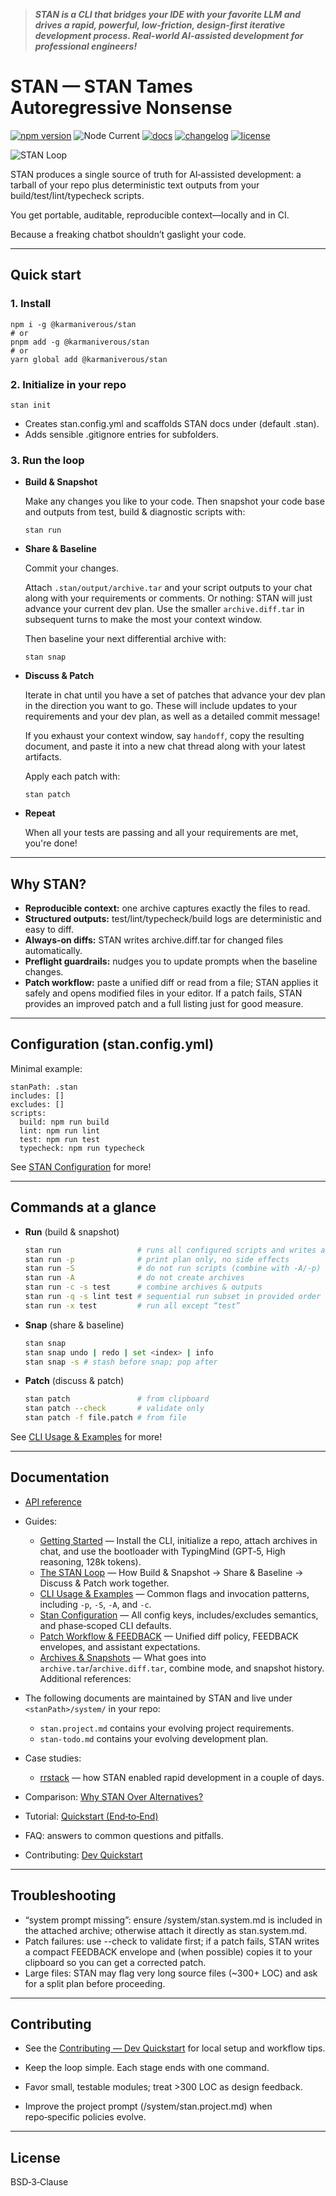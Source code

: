 > **_STAN is a CLI that bridges your IDE with your favorite LLM and drives a rapid, powerful, low-friction, design-first iterative development process. Real-world AI-assisted development for professional engineers!_**

# STAN — STAN Tames Autoregressive Nonsense

[![npm version](https://img.shields.io/npm/v/@karmaniverous/stan.svg)](https://www.npmjs.com/package/@karmaniverous/stan)
![Node Current](https://img.shields.io/node/v/@karmaniverous/stan) <!-- TYPEDOC_EXCLUDE -->
[![docs](https://img.shields.io/badge/docs-website-blue)](https://docs.karmanivero.us/stan)
[![changelog](https://img.shields.io/badge/changelog-latest-blue.svg)](https://github.com/karmaniverous/stan/tree/main/CHANGELOG.md)<!-- /TYPEDOC_EXCLUDE -->
[![license](https://img.shields.io/badge/license-BSD--3--Clause-blue.svg)](https://github.com/karmaniverous/stan/tree/main/LICENSE.md)

![STAN Loop](https://github.com/karmaniverous/stan/raw/main/assets/stan-loop.png)

STAN produces a single source of truth for AI‑assisted development: a tarball of your repo plus deterministic text outputs from your build/test/lint/typecheck scripts.

You get portable, auditable, reproducible context—locally and in CI.

Because a freaking chatbot shouldn’t gaslight your code.

---

## Quick start

### 1. Install

```
npm i -g @karmaniverous/stan
# or
pnpm add -g @karmaniverous/stan
# or
yarn global add @karmaniverous/stan
```

### 2. Initialize in your repo

```
stan init
```

- Creates stan.config.yml and scaffolds STAN docs under <stanPath> (default .stan).
- Adds sensible .gitignore entries for <stanPath> subfolders.

### 3. Run the loop

- **Build & Snapshot**

  Make any changes you like to your code. Then snapshot your code base and outputs from test, build & diagnostic scripts with:

  ```
  stan run
  ```

- **Share & Baseline**

  Commit your changes.

  Attach `.stan/output/archive.tar` and your script outputs to your chat along with your requirements or comments. Or nothing: STAN will just advance your current dev plan. Use the smaller `archive.diff.tar` in subsequent turns to make the most your context window.

  Then baseline your next differential archive with:

  ```
  stan snap
  ```

- **Discuss & Patch**

  Iterate in chat until you have a set of patches that advance your dev plan in the direction you want to go. These will include updates to your requirements and your dev plan, as well as a detailed commit message!

  If you exhaust your context window, say `handoff`, copy the resulting document, and paste it into a new chat thread along with your latest artifacts.

  Apply each patch with:

  ```
  stan patch
  ```

- **Repeat**

  When all your tests are passing and all your requirements are met, you're done!

---

## Why STAN?

- **Reproducible context:** one archive captures exactly the files to read.
- **Structured outputs:** test/lint/typecheck/build logs are deterministic and easy to diff.
- **Always‑on diffs:** STAN writes archive.diff.tar for changed files automatically.
- **Preflight guardrails:** nudges you to update prompts when the baseline changes.
- **Patch workflow:** paste a unified diff or read from a file; STAN applies it safely and opens modified files in your editor. If a patch fails, STAN provides an improved patch and a full listing just for good measure.

---

## Configuration (stan.config.yml)

Minimal example:

```
stanPath: .stan
includes: []
excludes: []
scripts:
  build: npm run build
  lint: npm run lint
  test: npm run test
  typecheck: npm run typecheck
```

See [STAN Configuration](https://docs.karmanivero.us/stan/documents/Stan_Configuration.html) for more!

---

## Commands at a glance

- **Run** (build & snapshot)
  ```bash
  stan run                 # runs all configured scripts and writes archives
  stan run -p              # print plan only, no side effects
  stan run -S              # do not run scripts (combine with -A/-p)
  stan run -A              # do not create archives
  stan run -c -s test      # combine archives & outputs
  stan run -q -s lint test # sequential run subset in provided order
  stan run -x test         # run all except “test”
  ```
- **Snap** (share & baseline)
  ```bash
  stan snap
  stan snap undo | redo | set <index> | info
  stan snap -s # stash before snap; pop after
  ```
- **Patch** (discuss & patch)
  ```bash
  stan patch               # from clipboard
  stan patch --check       # validate only
  stan patch -f file.patch # from file
  ```

See [CLI Usage & Examples](https://docs.karmanivero.us/stan/documents/CLI_Usage___Examples.html) for more!

---

## Documentation

- [API reference](https://docs.karmanivero.us/stan)
- Guides:
  - [Getting Started](https://docs.karmanivero.us/stan/documents/Getting_Started.html) — Install the CLI, initialize a repo, attach archives in chat, and use the bootloader with TypingMind (GPT‑5, High reasoning, 128k tokens).
  - [The STAN Loop](https://docs.karmanivero.us/stan/documents/The_STAN_Loop.html) — How Build & Snapshot → Share & Baseline → Discuss & Patch work together.
  - [CLI Usage & Examples](https://docs.karmanivero.us/stan/documents/CLI_Usage___Examples.html) — Common flags and invocation patterns, including `-p`, `-S`, `-A`, and `-c`.
  - [Stan Configuration](https://docs.karmanivero.us/stan/documents/Stan_Configuration.html) — All config keys, includes/excludes semantics, and phase‑scoped CLI defaults.
  - [Patch Workflow & FEEDBACK](https://docs.karmanivero.us/stan/documents/Patch_Workflow___FEEDBACK.html) — Unified diff policy, FEEDBACK envelopes, and assistant expectations.
  - [Archives & Snapshots](https://docs.karmanivero.us/stan/documents/Archives___Snapshots.html) — What goes into `archive.tar`/`archive.diff.tar`, combine mode, and snapshot history.
    Additional references:

- The following documents are maintained by STAN and live under `<stanPath>/system/` in your repo:
  - `stan.project.md` contains your evolving project requirements.
  - `stan-todo.md` contains your evolving development plan.
- Case studies:
  - [rrstack](https://docs.karmanivero.us/stan/documents/Case_Study_%E2%80%94_rrstack.html) — how STAN enabled rapid development in a couple of days.
- Comparison: [Why STAN Over Alternatives?](https://docs.karmanivero.us/stan/documents/Why_STAN_Over_Alternatives_.html)
- Tutorial: [Quickstart (End‑to‑End)](<https://docs.karmanivero.us/stan/documents/Tutorial_%E2%80%94_Quickstart_(End%E2%80%91to%E2%80%91End).html>)
- FAQ: answers to common questions and pitfalls.
- Contributing: [Dev Quickstart](https://docs.karmanivero.us/stan/documents/Contributing_%E2%80%94_Dev_Quickstart.html)

---

## Troubleshooting

- “system prompt missing”: ensure <stanPath>/system/stan.system.md is included in the attached archive; otherwise attach it directly as stan.system.md.
- Patch failures: use --check to validate first; if a patch fails, STAN writes a compact FEEDBACK envelope and (when possible) copies it to your clipboard so you can get a corrected patch.
- Large files: STAN may flag very long source files (~300+ LOC) and ask for a split plan before proceeding.

---

## Contributing

- See the [Contributing — Dev Quickstart](https://docs.karmanivero.us/stan/documents/Contributing_%E2%80%94_Dev_Quickstart.html) for local setup and workflow tips.

- Keep the loop simple. Each stage ends with one command.
- Favor small, testable modules; treat >300 LOC as design feedback.
- Improve the project prompt (<stanPath>/system/stan.project.md) when repo‑specific policies evolve.

---

## License

BSD‑3‑Clause
